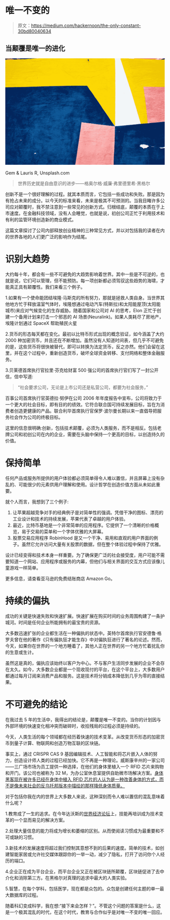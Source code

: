# 唯一不变的

> 原文：<https://medium.com/hackernoon/the-only-constant-30bd80040634>

## 当颠覆是唯一的进化

![](img/3305edad49022e30a177f26a2b338bcb.png)

Gem & Lauris R, Unsplash.com

> 世界历史就是自由意识的进步——格奥尔格·威廉·弗里德里希·黑格尔

创新不是一个很好理解的过程。就其本质而言，它包括一些成功和失败。那是因为有抢占未来的成分。以今天的标准来看，未来是极其不可预测的。当我目睹许多公司应对颠覆时，我不禁注意到一些常见的创新方式。归根结底，颠覆的本质在于上市速度。在金融科技领域，没有人会睡觉，也就是说，初创公司正忙于利用技术和有利的监管环境创造新的商业模式。

这篇文章探讨了公司内部释放创业精神的三种常见方式，并以对包括我的读者在内的世界各地的人们更广泛的影响作为结尾。

# 识别大趋势

大约每十年，都会有一些不可避免的大趋势影响着世界。其中一些是不可逆的，也就是说，它们可以管理，但不能预防。每一项创新都必须驾驭这些趋势的海啸，才能真正具有颠覆性。我们来看三个例子。

1.如果有一个使命能团结埃隆·马斯克的所有努力，那就是拯救人类自身。当世界其他地方忙于释放温室气体时，埃隆想通过电动汽车(特斯拉)和太阳能屋顶(太阳能城市)来应对气候变化的生存威胁。随着国家和公司对 AI 的思考，Elon 正忙于创建一个备用计划来打击一个邪恶的 AI 场景(Neuralink)。如果人类耗尽了房地产，埃隆计划通过 SpaceX 帮助殖民火星

2.货币的形态每天都在变化。最初以比特币形式出现的概念验证，如今涵盖了大约 2000 种加密货币，并且还在不断增加。虽然没有人知道时间表，但几乎不可避免的是，这些货币将很快被替代，即可以转换为法定货币，反之亦然。他们会留在这里，并在这个过程中，重新创造货币，破坏全球资金转移、支付网络和整体金融服务。

3.贝莱德首席执行官拉里·芬克给财富 500 强公司的首席执行官们写了一封公开信，信中写道:

> “社会要求公司，无论是上市公司还是私营公司，都要为社会服务，”

百事公司首席执行官英德拉·努伊在公司 2006 年年度报告中宣布，公司将致力于一个更大的社会目标，即有目的的绩效。它符合联合国可持续发展目标，旨在为消费者创造更健康的产品。联合利华首席执行官保罗·波尔曼长期以来一直倡导把服务社会作为公司的终极目标。

这里的信息很明确:创新，包括技术颠覆，必须为人类服务，而不是相反。包括老牌公司和初创公司在内的企业，需要在头脑中保持一个更高的目标，以创造持久的价值。

# 保持简单

任何产品或服务所提供的用户体验都必须简单得令人难以置信，并且屏幕上没有杂乱的、可能很少的元素供用户理解和使用。设计哲学在创造价值方面从未如此重要。

就个人而言，我想到了三个例子:

1.  让苹果超越竞争对手的经典例子是对简单性的强调。凭借干净的图标、漂亮的工业设计和技术的持续发展，苹果代表了卓越的用户体验。
2.  最近，比特币基地是一个非常简单的应用程序。它提供了一个清晰的价格概览，易于交易的菜单和一个字体优雅的大屏幕。
3.  股票交易应用程序 RobinHood 是又一个干净、易用和直观的用户界面的例子。虽然它允许访问大量有关股票的数据，但在整个体验过程中保持了优雅。

设计已经变得和技术本身一样重要。为了确保更广泛的社会接受度，用户可能不需要知道一个网站、应用程序或服务的内幕，但他们与相关界面的交互方式应该像儿童游戏一样简单。

更多信息，请查看亚马逊的免费结账商店 Amazon Go。

# 持续的偏执

成功的关键是快速失败和快速扩展。快速扩展在购买时间的业务周围构建了一条护城河。时间是任何企业所能拥有的最宝贵的资源。

大多数迅速扩张的企业都生活在一种偏执的状态中。英特尔首席执行官安德鲁·格罗夫曾在他的著作《只有偏执狂才能生存》中对偏执狂进行了著名的论述。然而，今天，如果你在世界的一个地方睡着了，其他人正在世界的另一个地方忙着扰乱你的生意或生计。

虽然这是真的，偏执应该始终以客户为中心。不与客户生活同步发展的企业不会存在太久。如今，大多数企业都是一个现收现付的平台，在这个平台上，大多数用户都通过每月订阅来消费产品和服务。这是技术将分销成本降低到几乎为零的直接结果。

# 不可避免的结论

在我过去 5 年的生活中，我得出的结论是，颠覆是唯一不变的。当你的计划因与外部环境的快速变化相冲突而破碎时，收拾残局的过程必须是持续的。

今天，人类生活的每个领域都在经历着快速的技术变革。从改变货币形态的加密货币到量子计算、物联网和创造万物互联的区块链。

事实上，通过 CRISPR CAS 9 基因编辑技术、人工智能和将芯片嵌入人体的努力，创造设计师人类的过程已经加快。它不再是一种理论。威斯康辛州的一家公司——三广场市场为员工提供一种选择，在他们的身体里植入一个 RFID 芯片来购物和开门。该公司也被称为 32 M，为办公室休息室提供自助微市场解决方案。[身体黑客现在被许多已经在身体中植入 RFID 芯片的人认为是一种改善身体的方式，而不是像未来社会的反乌托邦版本中描绘的那样降低身体质量。](https://www.npr.org/sections/alltechconsidered/2016/03/10/468556420/body-hacking-movement-rises-ahead-of-moral-answers)

对于包括你我在内的世界上大多数人来说，这种深刻而令人难以置信的混乱意味着什么呢？

1.教育成了一生的追求。在今年达沃斯的[世界经济论坛](https://medium.com/u/7d44f110eb09?source=post_page-----30bd80040634--------------------------------)上，技能再培训成为技术变革的一个显而易见的解决方案。

2.处理大量信息的能力将成为增长和萎缩的区别。从而使阅读习惯成为最重要和不可或缺的习惯。

3.新技术的发展速度将超过我们控制其意想不到的后果的速度。简单的技术，如创建智能家居或允许社交媒体跟踪你的一举一动，减少了隐私，打开了访问你个人经历的端口。

4.企业正在成为平台企业，而平台企业又正在被区块链所颠覆，区块链促进了去中介化和消除第三方。在黑格尔对真理的追求中最大的人类实验。

5.智慧，在每个学科，包括医学，现在都是众包的。众包是创建任何主题的单一最大数据库的过程。

随着科幻变成科学，我在想:“接下来会怎样？”。不管这个问题的答案是什么，这是一个极其混乱的时代，在这个时代，教育与合作似乎是对唯一不变的唯一回应。
